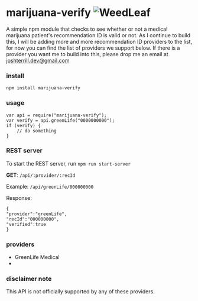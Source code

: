 # marijuana-verify ![WeedLeaf](http://i.imgur.com/s7Bu0yy.gif)
A simple npm module that checks to see whether or not a medical marijuana patient's recommendation ID is valid or not. As I continue to build this, I will be adding more and more recommendation ID providers to the list, for now you can find the list of providers we support below. If there is a provider you want me to build into this, please drop me an email at joshterrill.dev@gmail.com

### install
`npm install marijuana-verify`

### usage
```
var api = require("marijuana-verify");
var verify = api.greenLife("0000000000");
if (verify) {
    // do something
}
```

### REST server
To start the REST server, run `npm run start-server`

**GET**: `/api/:provider/:recId`

Example: `/api/greenLife/000000000`

Response:
```
{
"provider":"greenLife",
"recId":"000000000",
"verified":true
}
```

### providers
* GreenLife Medical
* 

### disclaimer note
This API is not officially supported by any of these providers.